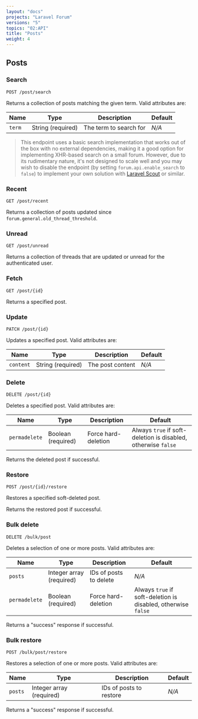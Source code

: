 ```yaml
---
layout: "docs"
projects: "Laravel Forum"
versions: "5"
topics: "02:API"
title: "Posts"
weight: 4
---
```


## Posts

### Search

```
POST /post/search
```

Returns a collection of posts matching the given term. Valid attributes are:

| Name   | Type              | Description            | Default |
|--------|-------------------|------------------------|---------|
| `term` | String (required) | The term to search for | *N/A*   |

> This endpoint uses a basic search implementation that works out of the box with no external dependencies, making it a good option for implementing XHR-based search on a small forum. However, due to its rudimentary nature, it's not designed to scale well and you may wish to disable the endpoint (by setting `forum.api.enable_search` to `false`) to implement your own solution with [Laravel Scout](https://laravel.com/docs/8.x/scout) or similar.

### Recent

```
GET /post/recent
```

Returns a collection of posts updated since `forum.general.old_thread_threshold`.

### Unread

```
GET /post/unread
```

Returns a collection of threads that are updated or unread for the authenticated user.

### Fetch

```
GET /post/{id}
```

Returns a specified post.

### Update

```
PATCH /post/{id}
```

Updates a specified post. Valid attributes are:

| Name      | Type              | Description      | Default |
|-----------|-------------------|------------------|---------|
| `content` | String (required) | The post content | *N/A*   |

### Delete

```
DELETE /post/{id}
```

Deletes a specified post. Valid attributes are:

| Name          | Type               | Description         | Default                                                        |
|---------------|--------------------|---------------------|----------------------------------------------------------------|
| `permadelete` | Boolean (required) | Force hard-deletion | Always `true` if soft-deletion is disabled, otherwise `false`  |

Returns the deleted post if successful.

### Restore

```
POST /post/{id}/restore
```

Restores a specified soft-deleted post.

Returns the restored post if successful.

### Bulk delete

```
DELETE /bulk/post
```

Deletes a selection of one or more posts. Valid attributes are:

| Name          | Type                     | Description               | Default                                                        |
|---------------|--------------------------|---------------------------|----------------------------------------------------------------|
| `posts`       | Integer array (required) | IDs of posts to delete    | *N/A*                                                          |
| `permadelete` | Boolean (required)       | Force hard-deletion       | Always `true` if soft-deletion is disabled, otherwise `false`  |

Returns a "success" response if successful.

### Bulk restore

```
POST /bulk/post/restore
```

Restores a selection of one or more posts. Valid attributes are:

| Name    | Type                     | Description             | Default |
|---------|--------------------------|-------------------------|---------|
| `posts` | Integer array (required) | IDs of posts to restore | *N/A*   |

Returns a "success" response if successful.
